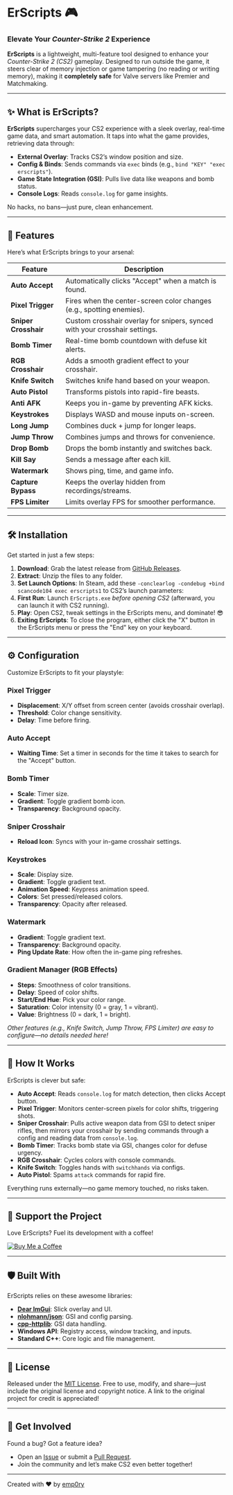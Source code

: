 # ErScripts 🎮  
### Elevate Your *Counter-Strike 2* Experience  

**ErScripts** is a lightweight, multi-feature tool designed to enhance your *Counter-Strike 2 (CS2)* gameplay. Designed to run outside the game, it steers clear of memory injection or game tampering (no reading or writing memory), making it **completely safe** for Valve servers like Premier and Matchmaking.

---

## ✨ What is ErScripts?

**ErScripts** supercharges your CS2 experience with a sleek overlay, real-time game data, and smart automation. It taps into what the game provides, retrieving data through:

- **External Overlay**: Tracks CS2’s window position and size.
- **Config & Binds**: Sends commands via `exec` binds (e.g., `bind "KEY" "exec erscripts"`).
- **Game State Integration (GSI)**: Pulls live data like weapons and bomb status.
- **Console Logs**: Reads `console.log` for game insights.

No hacks, no bans—just pure, clean enhancement.

---

## 🚀 Features

Here’s what ErScripts brings to your arsenal:

| Feature              | Description                                                                 |
|----------------------|-----------------------------------------------------------------------------|
| **Auto Accept**      | Automatically clicks "Accept" when a match is found.                        |
| **Pixel Trigger**    | Fires when the center-screen color changes (e.g., spotting enemies).        |
| **Sniper Crosshair** | Custom crosshair overlay for snipers, synced with your crosshair settings.  |
| **Bomb Timer**       | Real-time bomb countdown with defuse kit alerts.                            |
| **RGB Crosshair**    | Adds a smooth gradient effect to your crosshair.                            |
| **Knife Switch**     | Switches knife hand based on your weapon.                                   |
| **Auto Pistol**      | Transforms pistols into rapid-fire beasts.                                  |
| **Anti AFK**         | Keeps you in-game by preventing AFK kicks.                                  |
| **Keystrokes**       | Displays WASD and mouse inputs on-screen.                                   |
| **Long Jump**        | Combines duck + jump for longer leaps.                                      |
| **Jump Throw**       | Combines jumps and throws for convenience.                                  |
| **Drop Bomb**        | Drops the bomb instantly and switches back.                                 |
| **Kill Say**         | Sends a message after each kill.                                            |
| **Watermark**        | Shows ping, time, and game info.                                            |
| **Capture Bypass**   | Keeps the overlay hidden from recordings/streams.                           |
| **FPS Limiter**      | Limits overlay FPS for smoother performance.                                |

---

## 🛠️ Installation

Get started in just a few steps:

1. **Download**: Grab the latest release from [GitHub Releases](https://github.com/emp0ry/ErScripts/releases).
2. **Extract**: Unzip the files to any folder.
3. **Set Launch Options**: In Steam, add these `-conclearlog -condebug +bind scancode104 exec erscripts1` to CS2’s launch parameters:
4. **First Run**: Launch `ErScripts.exe` *before opening CS2* (afterward, you can launch it with CS2 running).
5. **Play**: Open CS2, tweak settings in the ErScripts menu, and dominate! 😎
6. **Exiting ErScripts**: To close the program, either click the "X" button in the ErScripts menu or press the "End" key on your keyboard.

---

## ⚙️ Configuration

Customize ErScripts to fit your playstyle:

### Pixel Trigger
- **Displacement**: X/Y offset from screen center (avoids crosshair overlap).
- **Threshold**: Color change sensitivity.
- **Delay**: Time before firing.

### Auto Accept
- **Waiting Time**: Set a timer in seconds for the time it takes to search for the "Accept" button.

### Bomb Timer
- **Scale**: Timer size.
- **Gradient**: Toggle gradient bomb icon.
- **Transparency**: Background opacity.

### Sniper Crosshair
- **Reload Icon**: Syncs with your in-game crosshair settings.

### Keystrokes
- **Scale**: Display size.
- **Gradient**: Toggle gradient text.
- **Animation Speed**: Keypress animation speed.
- **Colors**: Set pressed/released colors.
- **Transparency**: Opacity after released.

### Watermark
- **Gradient**: Toggle gradient text.
- **Transparency**: Background opacity.
- **Ping Update Rate**: How often the in-game ping refreshes.

### Gradient Manager (RGB Effects)
- **Steps**: Smoothness of color transitions.
- **Delay**: Speed of color shifts.
- **Start/End Hue**: Pick your color range.
- **Saturation**: Color intensity (0 = gray, 1 = vibrant).
- **Value**: Brightness (0 = dark, 1 = bright).

*Other features (e.g., Knife Switch, Jump Throw, FPS Limiter) are easy to configure—no details needed here!*

---

## 🧠 How It Works

ErScripts is clever but safe:

- **Auto Accept**: Reads `console.log` for match detection, then clicks Accept button.
- **Pixel Trigger**: Monitors center-screen pixels for color shifts, triggering shots.
- **Sniper Crosshair**: Pulls active weapon data from GSI to detect sniper rifles, then mirrors your crosshair by sending commands through a config and reading data from `console.log`.
- **Bomb Timer**: Tracks bomb state via GSI, changes color for defuse urgency.
- **RGB Crosshair**: Cycles colors with console commands.
- **Knife Switch**: Toggles hands with `switchhands` via configs.
- **Auto Pistol**: Spams `attack` commands for rapid fire.

Everything runs externally—no game memory touched, no risks taken.

---

## 💖 Support the Project

Love ErScripts? Fuel its development with a coffee!  

[![Buy Me a Coffee](https://www.buymeacoffee.com/assets/img/custom_images/orange_img.png)](https://www.buymeacoffee.com/emp0ry)

---

## 🛡️ Built With

ErScripts relies on these awesome libraries:
- **[Dear ImGui](https://github.com/ocornut/imgui)**: Slick overlay and UI.
- **[nlohmann/json](https://github.com/nlohmann/json)**: GSI and config parsing.
- **[cpp-httplib](https://github.com/yhirose/cpp-httplib)**: GSI data handling.
- **Windows API**: Registry access, window tracking, and inputs.
- **Standard C++**: Core logic and file management.

---

## 📜 License

Released under the [MIT License](LICENSE.txt). Free to use, modify, and share—just include the original license and copyright notice. A link to the original project for credit is appreciated!

---

## 🌟 Get Involved

Found a bug? Got a feature idea?  
- Open an [Issue](https://github.com/emp0ry/ErScripts/issues) or submit a [Pull Request](https://github.com/emp0ry/ErScripts/pulls).  
- Join the community and let’s make CS2 even better together!

---

Created with ❤️ by [emp0ry](https://github.com/emp0ry)